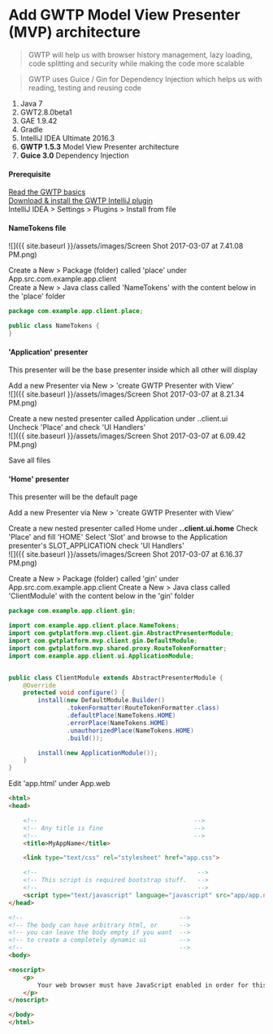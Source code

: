 # [](#header-1)Add GWTP Model View Presenter (MVP) architecture

> GWTP will help us with browser history management, lazy loading, code splitting and security while making the code more scalable  

> GWTP uses Guice / Gin for Dependency Injection which helps us with reading, testing and reusing code  

1. Java 7
1. GWT2.8.0beta1
1. GAE 1.9.42
1. Gradle
1. IntelliJ IDEA Ultimate 2016.3
1. **GWTP 1.5.3** Model View Presenter architecture
1. **Guice 3.0** Dependency Injection

#### [](#header-2)Prerequisite

[Read the GWTP basics](https://dev.arcbees.com/gwtp/)  
[Download & install the GWTP IntelliJ plugin](https://plugins.jetbrains.com/plugin/7318-gwt-platform-gwtp-intellij-idea-plugin)  
IntelliJ IDEA > Settings > Plugins > Install from file

#### [](#header-2)NameTokens file

![]({{ site.baseurl }}/assets/images/Screen Shot 2017-03-07 at 7.41.08 PM.png)

Create a New > Package (folder) called 'place' under App.src.com.example.app.client  
Create a New > Java class called 'NameTokens' with the content below in the 'place' folder  
```java
package com.example.app.client.place;

public class NameTokens {
}
```

#### [](#header-2)'Application' presenter  
This presenter will be the base presenter inside which all other will display  

Add a new Presenter via New > 'create GWTP Presenter with View'  
![]({{ site.baseurl }}/assets/images/Screen Shot 2017-03-07 at 8.21.34 PM.png)

Create a new nested presenter called Application under ..client.ui  
Uncheck 'Place' and check 'UI Handlers'    
![]({{ site.baseurl }}/assets/images/Screen Shot 2017-03-07 at 6.09.42 PM.png)  

Save all files    

#### [](#header-2)'Home' presenter  
This presenter will be the default page   

Add a new Presenter via New > 'create GWTP Presenter with View'  

Create a new nested presenter called Home under **..client.ui.home** 
Check 'Place' and fill 'HOME' 
Select 'Slot' and browse to the Application presenter's SLOT_APPLICATION
check 'UI Handlers'    
![]({{ site.baseurl }}/assets/images/Screen Shot 2017-03-07 at 6.16.37 PM.png)



Create a New > Package (folder) called 'gin' under App.src.com.example.app.client
Create a New > Java class called 'ClientModule' with the content below in the 'gin' folder
```java
package com.example.app.client.gin;

import com.example.app.client.place.NameTokens;
import com.gwtplatform.mvp.client.gin.AbstractPresenterModule;
import com.gwtplatform.mvp.client.gin.DefaultModule;
import com.gwtplatform.mvp.shared.proxy.RouteTokenFormatter;
import com.example.app.client.ui.ApplicationModule;


public class ClientModule extends AbstractPresenterModule {
    @Override
    protected void configure() {
        install(new DefaultModule.Builder()
                .tokenFormatter(RouteTokenFormatter.class)
                .defaultPlace(NameTokens.HOME)
                .errorPlace(NameTokens.HOME)
                .unauthorizedPlace(NameTokens.HOME)
                .build());

        install(new ApplicationModule());
    }
}
```

Edit 'app.html' under App.web  
```HTML
<html>
<head>

    <!--                                           -->
    <!-- Any title is fine                         -->
    <!--                                           -->
    <title>MyAppName</title>

    <link type="text/css" rel="stylesheet" href="app.css">

    <!--                                            -->
    <!-- This script is required bootstrap stuff.   -->
    <!--                                            -->
    <script type="text/javascript" language="javascript" src="app/app.nocache.js"></script>
</head>

<!--                                           -->
<!-- The body can have arbitrary html, or      -->
<!-- you can leave the body empty if you want  -->
<!-- to create a completely dynamic ui         -->
<!--                                           -->
<body>

<noscript>
    <p>
        Your web browser must have JavaScript enabled in order for this application to display correctly.
    </p>
</noscript>

</body>
</html>
```
